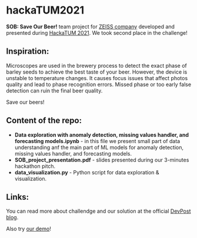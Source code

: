# hackaTUM2021
**SOB: Save Our Beer!** team project for [ZEISS company](https://www.zeiss.com/) developed and presented during [HackaTUM 2021](https://hack.tum.de/). We took second place in the challenge! 

## Inspiration:
Microscopes are used in the brewery process to detect the exact phase of barley seeds to achieve the best taste of your beer.
However, the device is unstable to temperature changes. It causes focus issues that affect photos quality and lead to phase recognition errors. Missed phase or too early false detection can ruin the final beer quality.

Save our beers! 

## Content of the repo:

- **Data exploration with anomaly detection, missing values handler, and forecasting models.ipynb** - in this file we present small part of data understanding anf the main part of ML models for anomaly detection, missing values handler, and forecasting models.
- **SOB_project_presentation.pdf** - slides presented during our 3-minutes hackathon pitch.
- **data_visualization.py** - Python script for data exploration & visualization.

## Links:

You can read more about challendge and our solution at the official [DevPost blog](https://devpost.com/software/so-to).

Also try [our demo](https://hellih.github.io/hackaTUM2021/index.html)!

